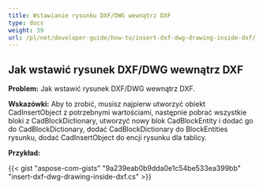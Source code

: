 ```yaml
---
title: Wstawianie rysunku DXF/DWG wewnątrz DXF
type: docs
weight: 39
url: /pl/net/developer-guide/how-to/insert-dxf-dwg-drawing-inside-dxf/
---
```


## **Jak wstawić rysunek DXF/DWG wewnątrz DXF**

**Problem:** Jak wstawić rysunek DXF/DWG wewnątrz DXF.

**Wskazówki:** Aby to zrobić, musisz najpierw utworzyć obiekt CadInsertObject z potrzebnymi wartościami, następnie pobrać wszystkie bloki z CadBlockDictionary, utworzyć nowy blok CadBlockEntity i dodać go do CadBlockDictionary, dodać CadBlockDictionary do BlockEntities rysunku, dodać CadInsertObject do encji rysunku dla tablicy.

**Przykład:**

{{< gist "aspose-com-gists" "9a239eab0b9dda0e1c54be533ea399bb" "insert-dxf-dwg-drawing-inside-dxf.cs" >}}
